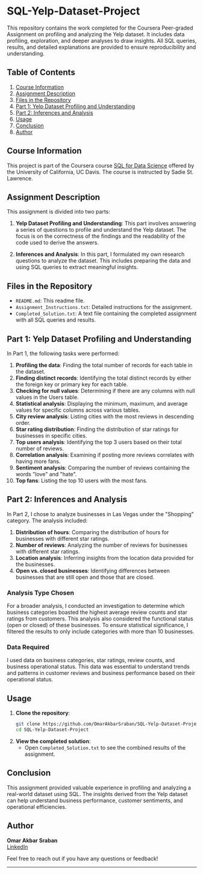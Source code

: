 # SQL-Yelp-Dataset-Project

This repository contains the work completed for the Coursera Peer-graded Assignment on profiling and analyzing the Yelp dataset. It includes data profiling, exploration, and deeper analyses to draw insights. All SQL queries, results, and detailed explanations are provided to ensure reproducibility and understanding.

## Table of Contents

1. [Course Information](#course-information)
2. [Assignment Description](#assignment-description)
3. [Files in the Repository](#files-in-the-repository)
4. [Part 1: Yelp Dataset Profiling and Understanding](#part-1-yelp-dataset-profiling-and-understanding)
5. [Part 2: Inferences and Analysis](#part-2-inferences-and-analysis)
6. [Usage](#usage)
7. [Conclusion](#conclusion)
8. [Author](#author)

## Course Information

This project is part of the Coursera course [SQL for Data Science](https://www.coursera.org/learn/sql-for-data-science) offered by the University of California, UC Davis. The course is instructed by Sadie St. Lawrence.

## Assignment Description

This assignment is divided into two parts:

1. **Yelp Dataset Profiling and Understanding**: This part involves answering a series of questions to profile and understand the Yelp dataset. The focus is on the correctness of the findings and the readability of the code used to derive the answers.
   
2. **Inferences and Analysis**: In this part, I formulated my own research questions to analyze the dataset. This includes preparing the data and using SQL queries to extract meaningful insights.

## Files in the Repository

- `README.md`: This readme file.
- `Assignment_Instructions.txt`: Detailed instructions for the assignment.
- `Completed_Solution.txt`: A text file containing the completed assignment with all SQL queries and results.

## Part 1: Yelp Dataset Profiling and Understanding

In Part 1, the following tasks were performed:

1. **Profiling the data**: Finding the total number of records for each table in the dataset.
2. **Finding distinct records**: Identifying the total distinct records by either the foreign key or primary key for each table.
3. **Checking for null values**: Determining if there are any columns with null values in the Users table.
4. **Statistical analysis**: Displaying the minimum, maximum, and average values for specific columns across various tables.
5. **City review analysis**: Listing cities with the most reviews in descending order.
6. **Star rating distribution**: Finding the distribution of star ratings for businesses in specific cities.
7. **Top users analysis**: Identifying the top 3 users based on their total number of reviews.
8. **Correlation analysis**: Examining if posting more reviews correlates with having more fans.
9. **Sentiment analysis**: Comparing the number of reviews containing the words "love" and "hate".
10. **Top fans**: Listing the top 10 users with the most fans.

## Part 2: Inferences and Analysis

In Part 2, I chose to analyze businesses in Las Vegas under the "Shopping" category. The analysis included:

1. **Distribution of hours**: Comparing the distribution of hours for businesses with different star ratings.
2. **Number of reviews**: Analyzing the number of reviews for businesses with different star ratings.
3. **Location analysis**: Inferring insights from the location data provided for the businesses.
4. **Open vs. closed businesses**: Identifying differences between businesses that are still open and those that are closed.

### Analysis Type Chosen

For a broader analysis, I conducted an investigation to determine which business categories boasted the highest average review counts and star ratings from customers. This analysis also considered the functional status (open or closed) of these businesses. To ensure statistical significance, I filtered the results to only include categories with more than 10 businesses.

### Data Required

I used data on business categories, star ratings, review counts, and business operational status. This data was essential to understand trends and patterns in customer reviews and business performance based on their operational status.

## Usage

1. **Clone the repository**:
    ```sh
    git clone https://github.com/OmarAkbarSraban/SQL-Yelp-Dataset-Project.git
    cd SQL-Yelp-Dataset-Project
    ```
2. **View the completed solution**:
    - Open `Completed_Solution.txt` to see the combined results of the assignment.

## Conclusion

This assignment provided valuable experience in profiling and analyzing a real-world dataset using SQL. The insights derived from the Yelp dataset can help understand business performance, customer sentiments, and operational efficiencies.

## Author

**Omar Akbar Sraban**  
[LinkedIn](https://linkedin.com/in/omarakbar1)  

Feel free to reach out if you have any questions or feedback!

---

